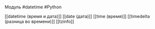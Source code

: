 Модуль #datetime #Python 

[[datetime (время и дата)]]
[[date (дата)]]
[[time (время)]]
[[timedelta (разница во времени)]]
[[tzinfo]]